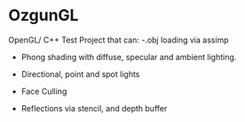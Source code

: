 # OzgunGL
OpenGL/ C++
Test Project that can:
-.obj loading via assimp

- Phong shading with diffuse, specular and ambient lighting.

- Directional, point and spot lights

- Face Culling

- Reflections via stencil, and depth buffer
